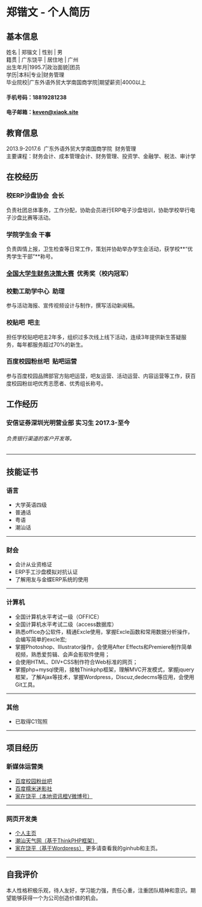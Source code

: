 # 郑锴文 - 个人简历
## 基本信息
姓名 | 郑锴文 | 性别 | 男 <br>
 籍贯 | 广东饶平 | 居住地 | 广州<br>
出生年月|1995.7|政治面貌|团员<br>
学历|本科|专业|财务管理<br>
毕业院校|广东外语外贸大学南国商学院|期望薪资|4000以上
#### 手机号码：18819281238
#### 电子邮箱：keven@xiaok.site
## 教育信息
2013.9-2017.6  广东外语外贸大学南国商学院  财务管理<br>
主要课程：财务会计、成本管理会计、财务管理、投资学、金融学、税法、审计学
## 在校经历
### 校ERP沙盘协会  会长
负责社团总体事务，工作分配，协助会员进行ERP电子沙盘培训，协助学校举行电子沙盘比赛等活动。<br>
### 学院学生会  干事
负责舆情上报，卫生检查等日常工作，策划并协助举办学生会活动，获学校**“优秀学生干部”**称号。<br>
### [全国大学生财务决策大赛](http://cwjc.game.99cj.com/bk/)  优秀奖（校内冠军）
### 校勤工助学中心  助理
参与活动海报、宣传视频设计与制作，撰写活动新闻稿。<br>
### 校贴吧  吧主
担任学校贴吧吧主2年多，组织过多次线上线下活动，连续3年提供新生答疑服务，每年都服务超过70%的新生。
### 百度校园粉丝吧  贴吧运营
参与百度校园品牌部官方贴吧运营，吧友运营、活动运营、内容运营等工作，获百度校园粉丝吧优秀志愿者、优秀组长称号。
## 工作经历
### 安信证券深圳光明营业部  实习生  2017.3-至今
###### 负责银行渠道的客户开发等。
***
## 技能证书
### 语言
- 大学英语四级
- 普通话
- 粤语
- 潮汕话
---
### 财会
- 会计从业资格证
- ERP手工沙盘模拟对抗认证
- 了解用友与金蝶ERP系统的使用
---
### 计算机
- 全国计算机水平考试一级（OFFICE）
- 全国计算机水平考试二级（access数据库）
- 熟悉office办公软件，精通Excle使用，掌握Excle函数和常用数据分析操作，会编写简单的excle宏;
- 掌握Photoshop、Illustrator操作，会使用After Effects和Premiere制作简单视频，熟悉爱剪辑、会声会影软件使用；
- 会使用HTML、DIV+CSS制作符合Web标准的网页；
- 掌握php+mysql使用，接触Thinkphp框架，理解MVC开发模式，掌握jquery框架，了解Ajax等技术，掌握Wordpress，Discuz,dedecms等应用，会使用Git工具。
---
### 其他
- 已取得C1驾照
---
## 项目经历
### 新媒体运营类
- [百度校园粉丝吧](https://tieba.baidu.com/f?kw=%B0%D9%B6%C8%D0%A3%D4%B0%B7%DB%CB%BF&fr=index)
- [百度糯米迷影社](http://tieba.baidu.com/f?ie=utf-8&kw=%E7%99%BE%E5%BA%A6%E7%B3%AF%E7%B1%B3%E8%BF%B7%E5%BD%B1%E7%A4%BE&fr=search)
- [家在饶平（本地资讯橙V微博号）](http://weibo.com/2684468017)
---
### 网页开发类
- [个人主页](http://www.xiaok.site)
- [潮汕天气网（基于ThinkPHP框架）](http://csqx.sinaapp.com)
- [家在饶平（基于Wordpress）](http://jzrp.sinaapp.com)
更多请查看我的ginhub和主页。
---
## 自我评价
本人性格积极乐观，待人友好，学习能力强，责任心重，注重团队精神和意识。期望能够获得一个为公司创造价值的机会。
